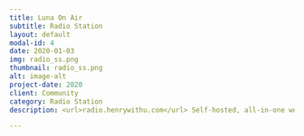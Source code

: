 ```yaml
---
title: Luna On Air
subtitle: Radio Station
layout: default
modal-id: 4
date: 2020-01-03
img: radio_ss.png
thumbnail: radio_ss.png
alt: image-alt
project-date: 2020
client: Community
category: Radio Station
description: <url>radio.henrywithu.com</url> Self-hosted, all-in-one web radio management suite.

---
```

